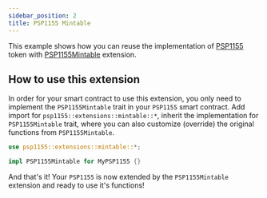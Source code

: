 ```yaml
---
sidebar_position: 2
title: PSP1155 Mintable
---
```


This example shows how you can reuse the implementation of [PSP1155](https://github.com/Supercolony-net/openbrush-contracts/tree/main/contracts/token/psp1155) token with [PSP1155Mintable](https://github.com/Supercolony-net/openbrush-contracts/tree/main/contracts/token/psp1155/src/extensions/mintable.rs) extension.

## How to use this extension

In order for your smart contract to use this extension, you only need to implement the `PSP1155Mintable` trait in your `PSP1155` smart contract. Add import for  `psp1155::extensions::mintable::*`, inherit the implementation for `PSP1155Mintable` trait, where you can also customize (override) the original functions from `PSP1155Mintable`.

```rust
use psp1155::extensions::mintable::*;

impl PSP1155Mintable for MyPSP1155 {}
```

And that's it! Your `PSP1155` is now extended by the `PSP1155Mintable` extension and ready to use it's functions!
